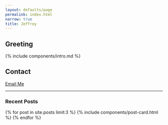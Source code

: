 ```yaml
---
layout: defaults/page
permalink: index.html
narrow: true
title: Jeffrey
---
```


## Greeting

{% include components/intro.md %}

## Contact
<a href="mailto:dezcao@gmail.com">Email Me</a>

<hr />

### Recent Posts

{% for post in site.posts limit:3 %}
{% include components/post-card.html %}
{% endfor %}


